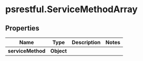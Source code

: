 # psrestful.ServiceMethodArray

## Properties
Name | Type | Description | Notes
------------ | ------------- | ------------- | -------------
**serviceMethod** | **Object** |  | 

